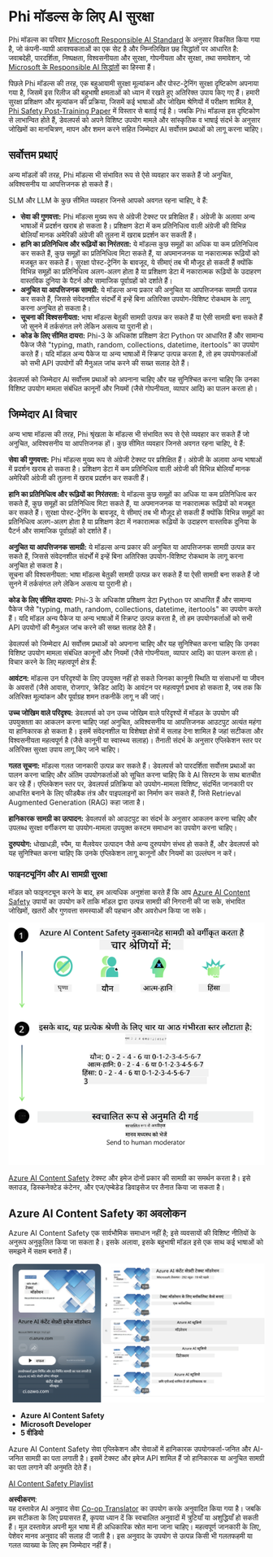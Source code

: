 <!--
CO_OP_TRANSLATOR_METADATA:
{
  "original_hash": "c8273672cc57df2be675407a1383aaf0",
  "translation_date": "2025-07-16T17:44:58+00:00",
  "source_file": "md/01.Introduction/01/01.AISafety.md",
  "language_code": "hi"
}
-->
# Phi मॉडल्स के लिए AI सुरक्षा  
Phi मॉडल्स का परिवार [Microsoft Responsible AI Standard](https://query.prod.cms.rt.microsoft.com/cms/api/am/binary/RE5cmFl) के अनुसार विकसित किया गया है, जो कंपनी-व्यापी आवश्यकताओं का एक सेट है और निम्नलिखित छह सिद्धांतों पर आधारित है: जवाबदेही, पारदर्शिता, निष्पक्षता, विश्वसनीयता और सुरक्षा, गोपनीयता और सुरक्षा, तथा समावेशन, जो [Microsoft के Responsible AI सिद्धांतों](https://www.microsoft.com/ai/responsible-ai) का हिस्सा हैं।  

पिछले Phi मॉडल्स की तरह, एक बहुआयामी सुरक्षा मूल्यांकन और पोस्ट-ट्रेनिंग सुरक्षा दृष्टिकोण अपनाया गया है, जिसमें इस रिलीज की बहुभाषी क्षमताओं को ध्यान में रखते हुए अतिरिक्त उपाय किए गए हैं। हमारी सुरक्षा प्रशिक्षण और मूल्यांकन की प्रक्रिया, जिसमें कई भाषाओं और जोखिम श्रेणियों में परीक्षण शामिल है, [Phi Safety Post-Training Paper](https://arxiv.org/abs/2407.13833) में विस्तार से बताई गई है। जबकि Phi मॉडल्स इस दृष्टिकोण से लाभान्वित होते हैं, डेवलपर्स को अपने विशिष्ट उपयोग मामले और सांस्कृतिक व भाषाई संदर्भ के अनुसार जोखिमों का मानचित्रण, मापन और शमन करने सहित जिम्मेदार AI सर्वोत्तम प्रथाओं को लागू करना चाहिए।  

## सर्वोत्तम प्रथाएं  

अन्य मॉडलों की तरह, Phi मॉडल्स भी संभावित रूप से ऐसे व्यवहार कर सकते हैं जो अनुचित, अविश्वसनीय या आपत्तिजनक हो सकते हैं।  

SLM और LLM के कुछ सीमित व्यवहार जिनसे आपको अवगत रहना चाहिए, वे हैं:  

- **सेवा की गुणवत्ता:** Phi मॉडल्स मुख्य रूप से अंग्रेजी टेक्स्ट पर प्रशिक्षित हैं। अंग्रेजी के अलावा अन्य भाषाओं में प्रदर्शन खराब हो सकता है। प्रशिक्षण डेटा में कम प्रतिनिधित्व वाली अंग्रेजी की विभिन्न बोलियाँ मानक अमेरिकी अंग्रेजी की तुलना में खराब प्रदर्शन कर सकती हैं।  
- **हानि का प्रतिनिधित्व और रूढ़ियों का निरंतरता:** ये मॉडल्स कुछ समूहों का अधिक या कम प्रतिनिधित्व कर सकते हैं, कुछ समूहों का प्रतिनिधित्व मिटा सकते हैं, या अपमानजनक या नकारात्मक रूढ़ियों को मजबूत कर सकते हैं। सुरक्षा पोस्ट-ट्रेनिंग के बावजूद, ये सीमाएं तब भी मौजूद हो सकती हैं क्योंकि विभिन्न समूहों का प्रतिनिधित्व अलग-अलग होता है या प्रशिक्षण डेटा में नकारात्मक रूढ़ियों के उदाहरण वास्तविक दुनिया के पैटर्न और सामाजिक पूर्वाग्रहों को दर्शाते हैं।  
- **अनुचित या आपत्तिजनक सामग्री:** ये मॉडल्स अन्य प्रकार की अनुचित या आपत्तिजनक सामग्री उत्पन्न कर सकते हैं, जिससे संवेदनशील संदर्भों में इन्हें बिना अतिरिक्त उपयोग-विशिष्ट रोकथाम के लागू करना अनुचित हो सकता है।  
- **सूचना की विश्वसनीयता:** भाषा मॉडल्स बेतुकी सामग्री उत्पन्न कर सकते हैं या ऐसी सामग्री बना सकते हैं जो सुनने में तर्कसंगत लगे लेकिन असत्य या पुरानी हो।  
- **कोड के लिए सीमित दायरा:** Phi-3 के अधिकांश प्रशिक्षण डेटा Python पर आधारित हैं और सामान्य पैकेज जैसे "typing, math, random, collections, datetime, itertools" का उपयोग करते हैं। यदि मॉडल अन्य पैकेज या अन्य भाषाओं में स्क्रिप्ट उत्पन्न करता है, तो हम उपयोगकर्ताओं को सभी API उपयोगों की मैनुअल जांच करने की सख्त सलाह देते हैं।  

डेवलपर्स को जिम्मेदार AI सर्वोत्तम प्रथाओं को अपनाना चाहिए और यह सुनिश्चित करना चाहिए कि उनका विशिष्ट उपयोग मामला संबंधित कानूनों और नियमों (जैसे गोपनीयता, व्यापार आदि) का पालन करता हो।  

## जिम्मेदार AI विचार  

अन्य भाषा मॉडल्स की तरह, Phi श्रृंखला के मॉडल्स भी संभावित रूप से ऐसे व्यवहार कर सकते हैं जो अनुचित, अविश्वसनीय या आपत्तिजनक हों। कुछ सीमित व्यवहार जिनसे अवगत रहना चाहिए, वे हैं:  

**सेवा की गुणवत्ता:** Phi मॉडल्स मुख्य रूप से अंग्रेजी टेक्स्ट पर प्रशिक्षित हैं। अंग्रेजी के अलावा अन्य भाषाओं में प्रदर्शन खराब हो सकता है। प्रशिक्षण डेटा में कम प्रतिनिधित्व वाली अंग्रेजी की विभिन्न बोलियाँ मानक अमेरिकी अंग्रेजी की तुलना में खराब प्रदर्शन कर सकती हैं।  

**हानि का प्रतिनिधित्व और रूढ़ियों का निरंतरता:** ये मॉडल्स कुछ समूहों का अधिक या कम प्रतिनिधित्व कर सकते हैं, कुछ समूहों का प्रतिनिधित्व मिटा सकते हैं, या अपमानजनक या नकारात्मक रूढ़ियों को मजबूत कर सकते हैं। सुरक्षा पोस्ट-ट्रेनिंग के बावजूद, ये सीमाएं तब भी मौजूद हो सकती हैं क्योंकि विभिन्न समूहों का प्रतिनिधित्व अलग-अलग होता है या प्रशिक्षण डेटा में नकारात्मक रूढ़ियों के उदाहरण वास्तविक दुनिया के पैटर्न और सामाजिक पूर्वाग्रहों को दर्शाते हैं।  

**अनुचित या आपत्तिजनक सामग्री:** ये मॉडल्स अन्य प्रकार की अनुचित या आपत्तिजनक सामग्री उत्पन्न कर सकते हैं, जिससे संवेदनशील संदर्भों में इन्हें बिना अतिरिक्त उपयोग-विशिष्ट रोकथाम के लागू करना अनुचित हो सकता है।  
सूचना की विश्वसनीयता: भाषा मॉडल्स बेतुकी सामग्री उत्पन्न कर सकते हैं या ऐसी सामग्री बना सकते हैं जो सुनने में तर्कसंगत लगे लेकिन असत्य या पुरानी हो।  

**कोड के लिए सीमित दायरा:** Phi-3 के अधिकांश प्रशिक्षण डेटा Python पर आधारित हैं और सामान्य पैकेज जैसे "typing, math, random, collections, datetime, itertools" का उपयोग करते हैं। यदि मॉडल अन्य पैकेज या अन्य भाषाओं में स्क्रिप्ट उत्पन्न करता है, तो हम उपयोगकर्ताओं को सभी API उपयोगों की मैनुअल जांच करने की सख्त सलाह देते हैं।  

डेवलपर्स को जिम्मेदार AI सर्वोत्तम प्रथाओं को अपनाना चाहिए और यह सुनिश्चित करना चाहिए कि उनका विशिष्ट उपयोग मामला संबंधित कानूनों और नियमों (जैसे गोपनीयता, व्यापार आदि) का पालन करता हो। विचार करने के लिए महत्वपूर्ण क्षेत्र हैं:  

**आवंटन:** मॉडल्स उन परिदृश्यों के लिए उपयुक्त नहीं हो सकते जिनका कानूनी स्थिति या संसाधनों या जीवन के अवसरों (जैसे आवास, रोजगार, क्रेडिट आदि) के आवंटन पर महत्वपूर्ण प्रभाव हो सकता है, जब तक कि अतिरिक्त मूल्यांकन और पूर्वाग्रह शमन तकनीकें लागू न की जाएं।  

**उच्च जोखिम वाले परिदृश्य:** डेवलपर्स को उन उच्च जोखिम वाले परिदृश्यों में मॉडल के उपयोग की उपयुक्तता का आकलन करना चाहिए जहां अनुचित, अविश्वसनीय या आपत्तिजनक आउटपुट अत्यंत महंगा या हानिकारक हो सकता है। इसमें संवेदनशील या विशेषज्ञ क्षेत्रों में सलाह देना शामिल है जहां सटीकता और विश्वसनीयता महत्वपूर्ण है (जैसे कानूनी या स्वास्थ्य सलाह)। तैनाती संदर्भ के अनुसार एप्लिकेशन स्तर पर अतिरिक्त सुरक्षा उपाय लागू किए जाने चाहिए।  

**गलत सूचना:** मॉडल्स गलत जानकारी उत्पन्न कर सकते हैं। डेवलपर्स को पारदर्शिता सर्वोत्तम प्रथाओं का पालन करना चाहिए और अंतिम उपयोगकर्ताओं को सूचित करना चाहिए कि वे AI सिस्टम के साथ बातचीत कर रहे हैं। एप्लिकेशन स्तर पर, डेवलपर्स प्रतिक्रिया को उपयोग-मामला विशिष्ट, संदर्भित जानकारी पर आधारित बनाने के लिए फीडबैक तंत्र और पाइपलाइनों का निर्माण कर सकते हैं, जिसे Retrieval Augmented Generation (RAG) कहा जाता है।  

**हानिकारक सामग्री का उत्पादन:** डेवलपर्स को आउटपुट का संदर्भ के अनुसार आकलन करना चाहिए और उपलब्ध सुरक्षा वर्गीकरण या उपयोग-मामला उपयुक्त कस्टम समाधान का उपयोग करना चाहिए।  

**दुरुपयोग:** धोखाधड़ी, स्पैम, या मैलवेयर उत्पादन जैसे अन्य दुरुपयोग संभव हो सकते हैं, और डेवलपर्स को यह सुनिश्चित करना चाहिए कि उनके एप्लिकेशन लागू कानूनों और नियमों का उल्लंघन न करें।  

### फाइनट्यूनिंग और AI सामग्री सुरक्षा  

मॉडल को फाइनट्यून करने के बाद, हम अत्यधिक अनुशंसा करते हैं कि आप [Azure AI Content Safety](https://learn.microsoft.com/azure/ai-services/content-safety/overview) उपायों का उपयोग करें ताकि मॉडल द्वारा उत्पन्न सामग्री की निगरानी की जा सके, संभावित जोखिमों, खतरों और गुणवत्ता समस्याओं की पहचान और अवरोधन किया जा सके।  

![Phi3AISafety](../../../../../translated_images/01.phi3aisafety.c0d7fc42f5a5c40507c5e8be556615b8377a63b8764865d057d4faac3757a478.hi.png)  

[Azure AI Content Safety](https://learn.microsoft.com/azure/ai-services/content-safety/overview) टेक्स्ट और इमेज दोनों प्रकार की सामग्री का समर्थन करता है। इसे क्लाउड, डिस्कनेक्टेड कंटेनर, और एज/एम्बेडेड डिवाइसेज पर तैनात किया जा सकता है।  

## Azure AI Content Safety का अवलोकन  

Azure AI Content Safety एक सार्वभौमिक समाधान नहीं है; इसे व्यवसायों की विशिष्ट नीतियों के अनुरूप अनुकूलित किया जा सकता है। इसके अलावा, इसके बहुभाषी मॉडल इसे एक साथ कई भाषाओं को समझने में सक्षम बनाते हैं।  

![AIContentSafety](../../../../../translated_images/01.AIcontentsafety.a288819b8ce8da1a56cf708aff010a541799d002ae7ae84bb819b19ab8950591.hi.png)  

- **Azure AI Content Safety**  
- **Microsoft Developer**  
- **5 वीडियो**  

Azure AI Content Safety सेवा एप्लिकेशन और सेवाओं में हानिकारक उपयोगकर्ता-जनित और AI-जनित सामग्री का पता लगाती है। इसमें टेक्स्ट और इमेज API शामिल हैं जो हानिकारक या अनुचित सामग्री का पता लगाने की अनुमति देते हैं।  

[AI Content Safety Playlist](https://www.youtube.com/playlist?list=PLlrxD0HtieHjaQ9bJjyp1T7FeCbmVcPkQ)

**अस्वीकरण**:  
यह दस्तावेज़ AI अनुवाद सेवा [Co-op Translator](https://github.com/Azure/co-op-translator) का उपयोग करके अनुवादित किया गया है। जबकि हम सटीकता के लिए प्रयासरत हैं, कृपया ध्यान दें कि स्वचालित अनुवादों में त्रुटियाँ या अशुद्धियाँ हो सकती हैं। मूल दस्तावेज़ अपनी मूल भाषा में ही अधिकारिक स्रोत माना जाना चाहिए। महत्वपूर्ण जानकारी के लिए, पेशेवर मानव अनुवाद की सलाह दी जाती है। इस अनुवाद के उपयोग से उत्पन्न किसी भी गलतफहमी या गलत व्याख्या के लिए हम जिम्मेदार नहीं हैं।